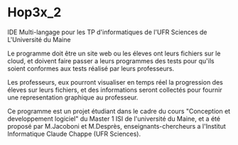 # Hop3x_2
IDE Multi-langage pour les TP d'informatiques de l'UFR Sciences de L'Université du Maine

Le programme doit être un site web ou les éleves ont leurs fichiers sur le cloud, et doivent faire passer a leurs programmes des tests pour qu'ils soient conformes aux tests réalisé par leurs professeurs.

Les professeurs, eux pourront visualiser en temps réel la progression des éleves sur leurs fichiers, et des informations seront collectés pour fournir une representation graphique au professeur.

Ce programme est un projet étudiant dans le cadre du cours "Conception et developpement logiciel" du Master 1 ISI de l'université du Maine, et a été proposé par M.Jacoboni et M.Desprès, enseignants-chercheurs a l'Institut Informatique Claude Chappe (UFR Sciences).
